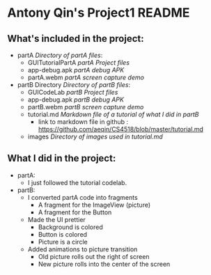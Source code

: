 # Antony Qin's Project1 README

## What's included in the project:
* partA *Directory of partA files*:
    * GUITutorialPartA *partA Project files*
    * app-debug.apk *partA debug APK*
    * partA.webm *partA screen capture demo*
* partB Directory *Directory of partB files*:
    * GUICodeLab *partB Project files*
    * app-debug.apk *partB debug APK*
    * partB.webm *partB screen capture demo*
    * tutorial.md *Markdown file of a tutorial of what I did in partB*
        * link to markdown file in github : https://github.com/aeqin/CS4518/blob/master/tutorial.md
    * images *Directory of images used in tutorial.md*
    
## What I did in the project:
* partA:
    * I just followed the tutorial codelab.
* partB:
    * I converted partA code into fragments
        * A fragment for the ImageView (picture)
        * A fragment for the Button
    * Made the UI prettier
        * Background is colored
        * Button is colored
        * Picture is a circle
    * Added animations to picture transition
        * Old picture rolls out the right of screen
        * New picture rolls into the center of the screen